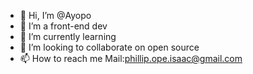 - 👋 Hi, I’m @Ayopo
- 👀 I’m a front-end dev
- 🌱 I’m currently learning 
- 💞️ I’m looking to collaborate on open source 
- 📫 How to reach me Mail:phillip.ope.isaac@gmail.com

<!---
Ayopo/Ayopo is a ✨ special ✨ repository because its `README.md` (this file) appears on your GitHub profile.
You can click the Preview link to take a look at your changes.
--->
